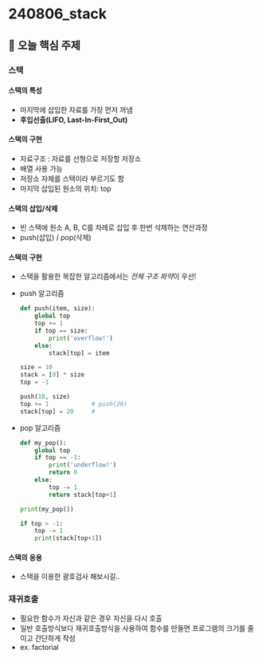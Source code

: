 # 240806_stack

## 📌 오늘 핵심 주제
### 스택
#### 스택의 특성
- 마지막에 삽입한 자료를 가장 먼저 꺼냄
- **후입선출(LIFO, Last-In-First_Out)**

#### 스택의 구현
- 자료구조 : 자료를 선형으로 저장할 저장소
- 배열 사용 가능
- 저장소 자체를 스택이라 부르기도 함
- 마지막 삽입된 원소의 위치: top

#### 스택의 삽입/삭제
- 빈 스택에 원소 A, B, C를 차례로 삽입 후 한번 삭제하는 연산과정
- push(삽입) / pop(삭제)

#### 스택의 구현
- 스택을 활용한 복잡한 알고리즘에서는 *전체 구조 파악*이 우선!

- push 알고리즘
    ```python
    def push(item, size):
        global top
        top += 1
        if top == size:
            print('overflow!')
        else:
            stack[top] = item

    size = 10
    stack = [0] * size
    top = -1

    push(10, size)
    top += 1            # push(20)
    stack[top] = 20     # 
    ```

- pop 알고리즘
    ```python
    def my_pop():
        global top
        if top == -1:
            print('underflow!')
            return 0
        else:
            top -= 1
            return stack[top+1]
    
    print(my_pop())

    if top > -1:
        top -= 1
        print(stack[top+1])
    ```

#### 스택의 응용
-  스택을 이용한 괄호검사 해보시길..

### 재귀호출
- 필요한 함수가 자신과 같은 경우 자신을 다시 호출
- 일반 호출방식보다 재귀호출방식을 사용하여 함수를 만들면 프로그램의 크기를 줄이고 간단하게 작성
- ex. factorial